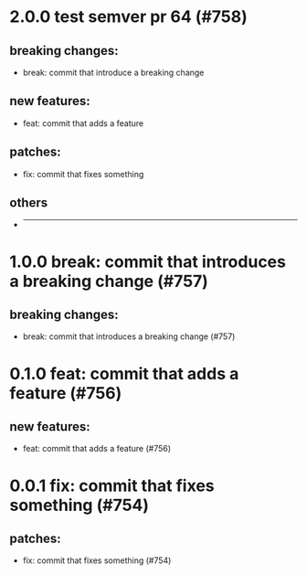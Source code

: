 # 2.0.0 test semver pr 64 (#758)

## breaking changes:
* break: commit that introduce a breaking change
## new features:
* feat: commit that adds a feature
## patches:
* fix: commit that fixes something
## others
* ---------

# 1.0.0 break: commit that introduces a breaking change (#757)

## breaking changes:
* break: commit that introduces a breaking change (#757)

# 0.1.0 feat: commit that adds a feature (#756)

## new features:
* feat: commit that adds a feature (#756)

# 0.0.1 fix: commit that fixes something (#754)

## patches:
* fix: commit that fixes something (#754)

